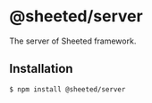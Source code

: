 # @sheeted/server

The server of Sheeted framework.

## Installation

```bash
$ npm install @sheeted/server
```
